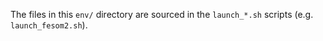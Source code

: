 The files in this `env/` directory are sourced in the `launch_*.sh` scripts
(e.g. `launch_fesom2.sh`).
